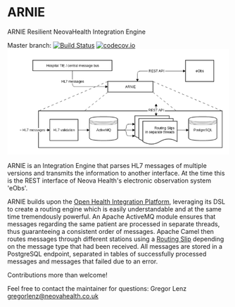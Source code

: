# ARNIE

ARNIE Resilient NeovaHealth Integration Engine 

Master branch: [![Build Status](https://travis-ci.org/NeovaHealth/ARNIE.svg?branch=master)](https://travis-ci.org/NeovaHealth/ARNIE)
[![codecov.io](https://codecov.io/github/NeovaHealth/ARNIE/coverage.svg?branch=master)](https://codecov.io/github/NeovaHealth/ARNIE?branch=master)
![alt tag](https://github.com/NeovaHealth/ARNIE/blob/master/ARNIE%20overview.png)

ARNIE is an Integration Engine that parses HL7 messages of multiple versions and transmits the information to another interface. 
At the time this is the REST interface of Neova Health's electronic observation system 'eObs'.

ARNIE builds upon the [Open Health Integration Platform](https://github.com/oehf/ipf), leveraging its DSL to create a routing engine which is easily understandable and at the same time tremendously powerful.
An Apache ActiveMQ module ensures that messages regarding the same patient are processed in separate threads, thus guaranteeing a consistent order of messages.
Apache Camel then routes messages through different stations using a [Routing Slip](http://www.enterpriseintegrationpatterns.com/patterns/messaging/RoutingTable.html) depending on the message type that had been received.
All messages are stored in a PostgreSQL endpoint, separated in tables of successfully processed messages and messages that failed due to an error.

Contributions more than welcome!

Feel free to contact the maintainer for questions: Gregor Lenz <gregorlenz@neovahealth.co.uk>